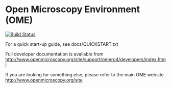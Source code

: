 # Open Microscopy Environment (OME)

[![Build Status](https://travis-ci.org/openmicroscopy/openmicroscopy.png)](http://travis-ci.org/openmicroscopy/openmicroscopy)

For a quick start-up guide, see docs/QUICKSTART.txt

Full developer documentation is available from http://www.openmicroscopy.org/site/support/omero4/developers/index.html

If you are looking for something else, please refer to the main OME website http://www.openmicroscopy.org/site
